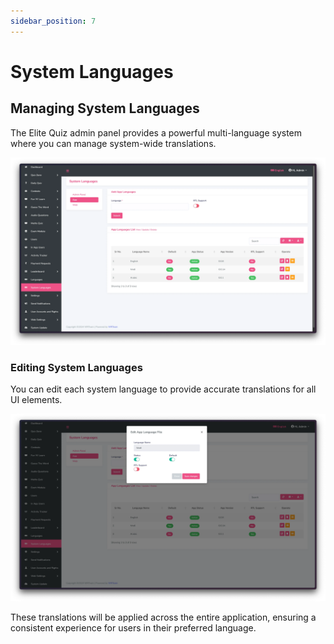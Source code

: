 ```yaml
---
sidebar_position: 7
---
```


# System Languages

## Managing System Languages

The Elite Quiz admin panel provides a powerful multi-language system where you can manage system-wide translations.

![Manage System Languages](/img/panel/manage_system_languages.webp)

### Editing System Languages

You can edit each system language to provide accurate translations for all UI elements.

![Edit System Language](/img/panel/edit_system_language.webp)

These translations will be applied across the entire application, ensuring a consistent experience for users in their preferred language.
